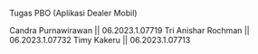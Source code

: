 Tugas PBO (Aplikasi Dealer Mobil)

Candra Purnawirawan || 06.2023.1.07719
Tri Anishar Rochman || 06.2023.1.07732
Timy Kakeru         || 06.2023.1.07713
